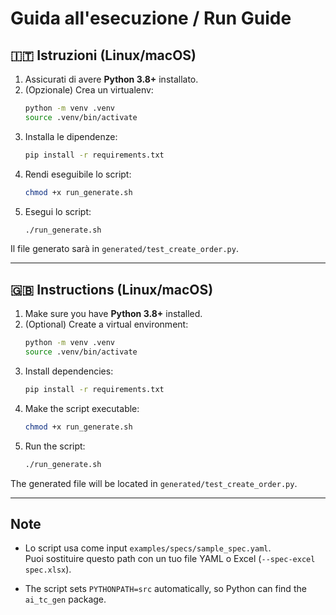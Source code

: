 # Guida all'esecuzione / Run Guide

## 🇮🇹 Istruzioni (Linux/macOS)

1. Assicurati di avere **Python 3.8+** installato.
2. (Opzionale) Crea un virtualenv:
   ```bash
   python -m venv .venv
   source .venv/bin/activate
   ```
3. Installa le dipendenze:
   ```bash
   pip install -r requirements.txt
   ```
4. Rendi eseguibile lo script:
   ```bash
   chmod +x run_generate.sh
   ```
5. Esegui lo script:
   ```bash
   ./run_generate.sh
   ```

Il file generato sarà in `generated/test_create_order.py`.

---

## 🇬🇧 Instructions (Linux/macOS)

1. Make sure you have **Python 3.8+** installed.
2. (Optional) Create a virtual environment:
   ```bash
   python -m venv .venv
   source .venv/bin/activate
   ```
3. Install dependencies:
   ```bash
   pip install -r requirements.txt
   ```
4. Make the script executable:
   ```bash
   chmod +x run_generate.sh
   ```
5. Run the script:
   ```bash
   ./run_generate.sh
   ```

The generated file will be located in `generated/test_create_order.py`.

---

## Note

- Lo script usa come input `examples/specs/sample_spec.yaml`.  
  Puoi sostituire questo path con un tuo file YAML o Excel (`--spec-excel spec.xlsx`).  

- The script sets `PYTHONPATH=src` automatically, so Python can find the `ai_tc_gen` package.  